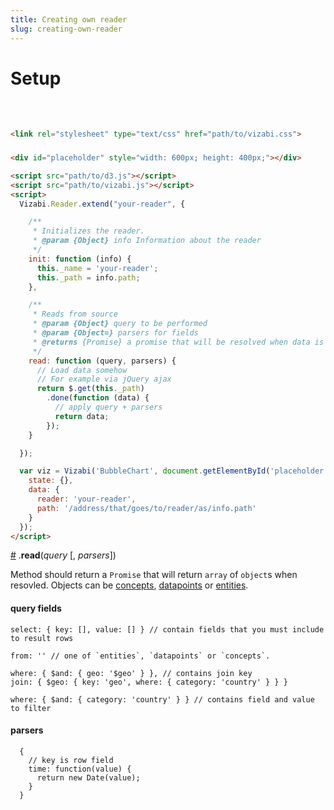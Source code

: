 ```yaml
---
title: Creating own reader
slug: creating-own-reader
---
```


# Setup
### <header>
```html
<link rel="stylesheet" type="text/css" href="path/to/vizabi.css">
```

### <body>
```html
<div id="placeholder" style="width: 600px; height: 400px;"></div>

<script src="path/to/d3.js"></script>
<script src="path/to/vizabi.js"></script>
<script>
  Vizabi.Reader.extend("your-reader", {

    /**
     * Initializes the reader.
     * @param {Object} info Information about the reader
     */
    init: function (info) {
      this._name = 'your-reader';
      this._path = info.path;
    },

    /**
     * Reads from source
     * @param {Object} query to be performed
     * @param {Object=} parsers for fields
     * @returns {Promise} a promise that will be resolved when data is read
     */
    read: function (query, parsers) {
      // Load data somehow
      // For example via jQuery ajax
      return $.get(this._path)
        .done(function (data) {
          // apply query + parsers
          return data;
        });
    }

  });

  var viz = Vizabi('BubbleChart', document.getElementById('placeholder'), {
    state: {},
    data: {
      reader: 'your-reader',
      path: '/address/that/goes/to/reader/as/info.path'
    }
  });
</script>
```

[#](#read) .**read**(_query_ [, _parsers_])

Method should return a `Promise` that will return `array` of `object`s when resovled.
Objects can be [concepts](), [datapoints]() or [entities]().
#### query fields
```
select: { key: [], value: [] } // contain fields that you must include to result rows
``` 

```
from: '' // one of `entities`, `datapoints` or `concepts`.
```

```
where: { $and: { geo: '$geo' } }, // contains join key
join: { $geo: { key: 'geo', where: { category: 'country' } } }
```

```
where: { $and: { category: 'country' } } // contains field and value to filter
```

#### parsers
```
  {
    // key is row field
    time: function(value) {
      return new Date(value);
    }
  } 
```
